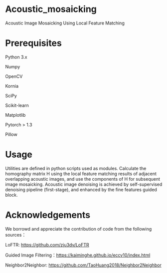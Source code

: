 # Acoustic_mosaicking
Acoustic Image Mosaicking Using Local Feature Matching

# Prerequisites
  Python 3.x
  
  Numpy
  
  OpenCV
  
  Kornia
  
  SciPy
  
  Scikit-learn 
  
  Matplotlib
  
  Pytorch > 1.3
  
  Pillow
  
# Usage
Utilities are defined in python scripts used as modules. Calculate the homography matrix H using the local feature matching results of adjacent overlapping acoustic images, and use the components of H for subsequent image mosaicking.
Acoustic image denoising is achieved by self-supervised denoising pipeline (first-stage), and enhanced by the fine features guided block.

# Acknowledgements
We borrowd and appreciate the contribution of code from the following sources：

LoFTR: https://github.com/zju3dv/LoFTR

Guided Image Filtering：https://kaiminghe.github.io/eccv10/index.html

Neighbor2Neighbor: https://github.com/TaoHuang2018/Neighbor2Neighbor
